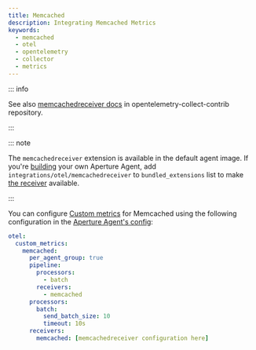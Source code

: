 ```yaml
---
title: Memcached
description: Integrating Memcached Metrics
keywords:
  - memcached
  - otel
  - opentelemetry
  - collector
  - metrics
---
```


::: info

See also [memcachedreceiver docs][receiver] in opentelemetry-collect-contrib
repository.

:::

::: note

The `memcachedreceiver` extension is available in the default agent image. If
you're [building][build] your own Aperture Agent, add
`integrations/otel/memcachedreceiver` to `bundled_extensions` list to make [the
receiver][receiver] available.

:::

You can configure [Custom metrics][custom-metrics] for Memcached using the
following configuration in the [Aperture Agent's config][agent-config]:

```yaml
otel:
  custom_metrics:
    memcached:
      per_agent_group: true
      pipeline:
        processors:
          - batch
        receivers:
          - memcached
      processors:
        batch:
          send_batch_size: 10
          timeout: 10s
      receivers:
        memcached: [memcachedreceiver configuration here]
```

[build]: /reference/aperturectl/build/agent/agent.md
[receiver]:
  https://github.com/open-telemetry/opentelemetry-collector-contrib/tree/main/receiver/memcachedreceiver
[custom-metrics]: /reference/configuration/agent.md#custom-metrics-config
[agent-config]: /reference/configuration/agent.md#agent-o-t-e-l-config
